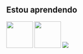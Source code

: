## Estou aprendendo
<img src="https://cdn.jsdelivr.net/gh/devicons/devicon/icons/figma/figma-original.svg" width="70" height="70"/> 
<img src="https://cdn.jsdelivr.net/gh/devicons/devicon/icons/csharp/csharp-original.svg" width="70" height="70"/>
<img src="https://cdn.jsdelivr.net/gh/devicons/devicon/icons/javascript/javascript-original.svg" width"70" height"70"/>
